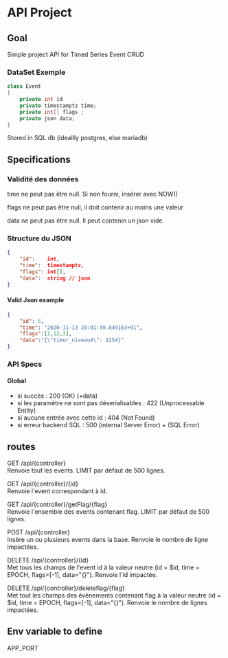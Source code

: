 # API Project

## Goal

Simple project API for Timed Series Event
CRUD

### DataSet Exemple

```cs
class Event
{
    private int id
    private timestamptz time;
    private int[] flags ;
    private json data;
}
```

Stored in SQL db (ideallly postgres, else mariadb)

## Specifications

### Validité des données

time ne peut pas être null. Si non fourni, insérer avec NOW()

flags ne peut pas être null, il doit contenir au moins une valeur

data ne peut pas être null. Il peut contenin un json vide.

### Structure du JSON

```json
{
    "id":    int,
    "time":  timestamptz,
    "flags": int[],
    "data":  string // json
}
```

#### Valid Json example

```json
{
    "id": 5,
    "time": "2020-11-13 20:01:49.849163+01",
    "flags":[1,12,3],
    "data":"{\"timer_niveau4\": 1254}"
}
```

### API Specs

#### Global

- si succès : 200 (OK) (+data)
- si les paramètre ne sont pas déserialisables : 422 (Unprocessable Entity)
- si aucune entrée avec cette id : 404 (Not Found)
- si erreur backend SQL : 500 (internal Server Error) + (SQL Error)

## routes

GET /api/{controller}\
Renvoie tout les events. LIMIT par défaut de 500 lignes.

GET /api/{controller}/{id}\
Renvoie l'event correspondant à id.

GET /api/{controller}/getFlag/{flag}\
Renvoie l'ensemble des events contenant flag. LIMIT par défaut de 500 lignes.

POST /api/{controller}\
Insère un ou plusieurs events dans la base. Renvoie le nombre de ligne impactées.

DELETE /api/{controller}/{id}\
Met tous les champs de l'event id à la valeur neutre (id = $id, time = EPOCH, flags=[-1], data="{}"). Renvoie l'id impactée.

DELETE /api/{controller}/deleteflag/{flag}\
Met tout les champs des évènements contenant flag à la valeur neutre (id = $id, time = EPOCH, flags=[-1], data="{}"). Renvoie le nombre de lignes impactées.

## Env variable to define

APP_PORT
